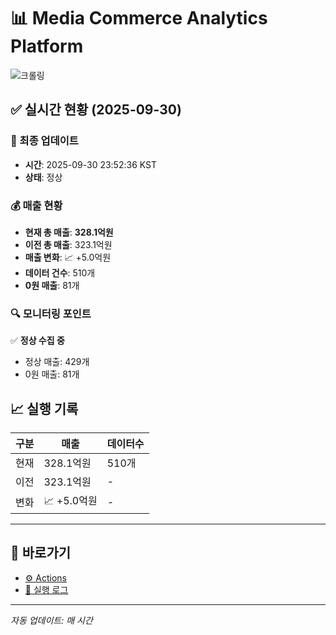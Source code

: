 # 📊 Media Commerce Analytics Platform

![크롤링](https://img.shields.io/badge/크롤링-정상-green)

## ✅ 실시간 현황 (2025-09-30)

### 📍 최종 업데이트
- **시간**: 2025-09-30 23:52:36 KST
- **상태**: 정상

### 💰 매출 현황
- **현재 총 매출**: **328.1억원**
- **이전 총 매출**: 323.1억원
- **매출 변화**: 📈 +5.0억원
- **데이터 건수**: 510개
- **0원 매출**: 81개

### 🔍 모니터링 포인트

✅ **정상 수집 중**
- 정상 매출: 429개
- 0원 매출: 81개


## 📈 실행 기록

| 구분 | 매출 | 데이터수 |
|------|------|----------|
| 현재 | 328.1억원 | 510개 |
| 이전 | 323.1억원 | - |
| 변화 | 📈 +5.0억원 | - |

---

## 🔗 바로가기

- [⚙️ Actions](../../actions)
- [📝 실행 로그](../../actions/workflows/daily_scraping.yml)

---

*자동 업데이트: 매 시간*
